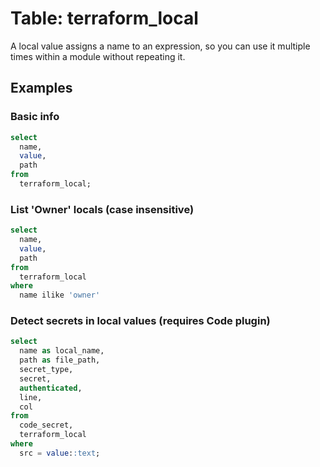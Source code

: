 # Table: terraform_local

A local value assigns a name to an expression, so you can use it multiple times within a module without repeating it.

## Examples

### Basic info

```sql
select
  name,
  value,
  path
from
  terraform_local;
```

### List 'Owner' locals (case insensitive)

```sql
select
  name,
  value,
  path
from
  terraform_local
where
  name ilike 'owner'
```

### Detect secrets in local values (requires Code plugin)

```sql
select
  name as local_name,
  path as file_path,
  secret_type,
  secret,
  authenticated,
  line,
  col
from
  code_secret,
  terraform_local
where
  src = value::text;
```
